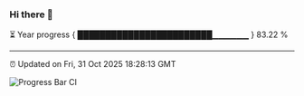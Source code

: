 ### Hi there 👋

⏳ Year progress { ████████████████████████▁▁▁▁▁▁ } 83.22 %

---

⏰ Updated on Fri, 31 Oct 2025 18:28:13 GMT

![Progress Bar CI](https://github.com/liununu/liununu/workflows/Progress%20Bar%20CI/badge.svg)
